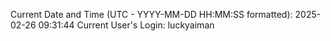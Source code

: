 Current Date and Time (UTC - YYYY-MM-DD HH:MM:SS formatted): 2025-02-26 09:31:44
Current User's Login: luckyaiman
